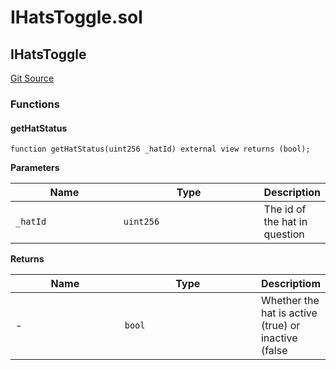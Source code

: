 # IHatsToggle.sol

## IHatsToggle

[Git Source](https://github.com/Hats-Protocol/hats-protocol/blob/b43ad0d1dbe4a4190febc036ee8a2849e3f221b4/src/Interfaces/IHatsToggle.sol)

### Functions

#### getHatStatus

```solidity
function getHatStatus(uint256 _hatId) external view returns (bool);
```

**Parameters**

<table><thead><tr><th width="162.66666666666666">Name</th><th width="217">Type</th><th>Description</th></tr></thead><tbody><tr><td><code>_hatId</code></td><td><code>uint256</code></td><td>The id of the hat in question</td></tr></tbody></table>

**Returns**

<table><thead><tr><th width="166">Name</th><th width="212.66666666666666">Type</th><th>Descriptiom</th></tr></thead><tbody><tr><td>-</td><td><code>bool</code></td><td>Whether the hat is active (true) or inactive (false</td></tr></tbody></table>

